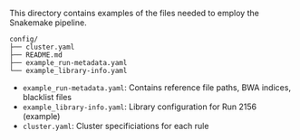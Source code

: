 This directory contains examples of the files needed to employ the Snakemake
pipeline.

```
config/
├── cluster.yaml
├── README.md
├── example_run-metadata.yaml
└── example_library-info.yaml
```

* `example_run-metadata.yaml`: Contains reference file paths, BWA indices, blacklist files
* `example_library-info.yaml`: Library configuration for Run 2156 (example)
* `cluster.yaml`: Cluster specificiations for each rule
